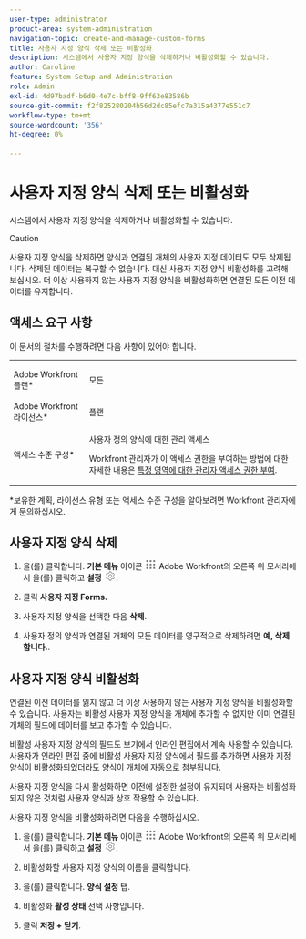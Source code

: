 ```yaml
---
user-type: administrator
product-area: system-administration
navigation-topic: create-and-manage-custom-forms
title: 사용자 지정 양식 삭제 또는 비활성화
description: 시스템에서 사용자 지정 양식을 삭제하거나 비활성화할 수 있습니다.
author: Caroline
feature: System Setup and Administration
role: Admin
exl-id: 4d97badf-b6d0-4e7c-bff8-9ff63e83586b
source-git-commit: f2f825280204b56d2dc85efc7a315a4377e551c7
workflow-type: tm+mt
source-wordcount: '356'
ht-degree: 0%

---
```


# 사용자 지정 양식 삭제 또는 비활성화

시스템에서 사용자 지정 양식을 삭제하거나 비활성화할 수 있습니다.

>[!CAUTION]
>
>사용자 지정 양식을 삭제하면 양식과 연결된 개체의 사용자 지정 데이터도 모두 삭제됩니다. 삭제된 데이터는 복구할 수 없습니다. 대신 사용자 지정 양식 비활성화를 고려해 보십시오. 더 이상 사용하지 않는 사용자 지정 양식을 비활성화하면 연결된 모든 이전 데이터를 유지합니다.

## 액세스 요구 사항

이 문서의 절차를 수행하려면 다음 사항이 있어야 합니다.

<table style="table-layout:auto"> 
 <col> 
 <col> 
 <tbody> 
  <tr data-mc-conditions=""> 
   <td role="rowheader"> <p>Adobe Workfront 플랜*</p> </td> 
   <td>모든</td> 
  </tr> 
  <tr> 
   <td role="rowheader">Adobe Workfront 라이선스*</td> 
   <td>플랜</td> 
  </tr> 
  <tr data-mc-conditions=""> 
   <td role="rowheader">액세스 수준 구성*</td> 
   <td> <p>사용자 정의 양식에 대한 관리 액세스</p> <p>Workfront 관리자가 이 액세스 권한을 부여하는 방법에 대한 자세한 내용은 <a href="../../../administration-and-setup/add-users/configure-and-grant-access/grant-users-admin-access-certain-areas.md" class="MCXref xref">특정 영역에 대한 관리자 액세스 권한 부여</a>.</p> </td> 
  </tr>  
 </tbody> 
</table>

&#42;보유한 계획, 라이선스 유형 또는 액세스 수준 구성을 알아보려면 Workfront 관리자에게 문의하십시오.

## 사용자 지정 양식 삭제

1. 을(를) 클릭합니다. **기본 메뉴** 아이콘 ![](assets/main-menu-icon.png) Adobe Workfront의 오른쪽 위 모서리에서 을(를) 클릭하고 **설정** ![](assets/gear-icon-settings.png).

1. 클릭 **사용자 지정 Forms.**
1. 사용자 지정 양식을 선택한 다음 **삭제**.
1. 사용자 정의 양식과 연결된 개체의 모든 데이터를 영구적으로 삭제하려면 **예, 삭제합니다.**.

## 사용자 지정 양식 비활성화

연결된 이전 데이터를 잃지 않고 더 이상 사용하지 않는 사용자 지정 양식을 비활성화할 수 있습니다. 사용자는 비활성 사용자 지정 양식을 개체에 추가할 수 없지만 이미 연결된 개체의 필드에 데이터를 보고 추가할 수 있습니다.

비활성 사용자 지정 양식의 필드도 보기에서 인라인 편집에서 계속 사용할 수 있습니다. 사용자가 인라인 편집 중에 비활성 사용자 지정 양식에서 필드를 추가하면 사용자 지정 양식이 비활성화되었더라도 양식이 개체에 자동으로 첨부됩니다.

사용자 지정 양식을 다시 활성화하면 이전에 설정한 설정이 유지되며 사용자는 비활성화되지 않은 것처럼 사용자 양식과 상호 작용할 수 있습니다.

사용자 지정 양식을 비활성화하려면 다음을 수행하십시오.

1. 을(를) 클릭합니다. **기본 메뉴** 아이콘 ![](assets/main-menu-icon.png) Adobe Workfront의 오른쪽 위 모서리에서 을(를) 클릭하고 **설정** ![](assets/gear-icon-settings.png).

1. 비활성화할 사용자 지정 양식의 이름을 클릭합니다.
1. 을(를) 클릭합니다. **양식 설정** 탭.
1. 비활성화 **활성 상태** 선택 사항입니다.
1. 클릭 **저장 + 닫기**.
